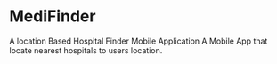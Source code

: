 # MediFinder
A location Based Hospital Finder Mobile Application
A Mobile App that locate nearest hospitals to users location.
